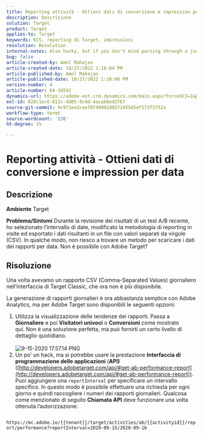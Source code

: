 ```yaml
---
title: Reporting attività - Ottieni dati di conversione e impression per data
description: Descrizione
solution: Target
product: Target
applies-to: Target
keywords: KCS, reporting di Target, impressioni
resolution: Resolution
internal-notes: Also hacky, but if you don't mind parsing through a json file for the data, the UI makes a request to get that daily data when you load the trend report above you could grab. If you monitor the network calls it should be one with the file name of performance.at.json.
bug: false
article-created-by: Amol Mahajan
article-created-date: 10/27/2022 1:16:04 PM
article-published-by: Amol Mahajan
article-published-date: 10/27/2022 1:18:08 PM
version-number: 4
article-number: KA-16592
dynamics-url: https://adobe-ent.crm.dynamics.com/main.aspx?forceUCI=1&pagetype=entityrecord&etn=knowledgearticle&id=fc74787f-f955-ed11-bba2-6045bd006793
exl-id: 028c1ec6-812c-4d05-9c4d-4acab6ed2fb7
source-git-commit: 9c971ee2ceef8f48902d857145545ef173f3752a
workflow-type: tm+mt
source-wordcount: '226'
ht-degree: 1%

---
```


# Reporting attività - Ottieni dati di conversione e impression per data

## Descrizione

<b>Ambiente</b>
Target


<b>Problema/Sintomi</b>
Durante la revisione dei risultati di un test A/B recente, ho selezionato l’intervallo di date, modificato la metodologia di reporting in visite ed esportato i dati risultanti in un file con valori separati da virgole (CSV). In qualche modo, non riesco a trovare un metodo per scaricare i dati dei rapporti per data. Non è possibile con Adobe Target?




## Risoluzione


Una volta avevamo un rapporto CSV (Comma-Separated Values) giornaliero nell’interfaccia di Target Classic, che ora non è più disponibile.

La generazione di rapporti giornalieri è ora abbastanza semplice con Adobe Analytics, ma per Adobe Target sono disponibili le seguenti opzioni:

1. Utilizza la visualizzazione delle tendenze dei rapporti. Passa a <b>Giornaliero</b> e poi <b>Visitatori univoci</b> o <b>Conversioni</b> come mostrato qui. Non è una soluzione perfetta, ma può fornirti un certo livello di dettaglio quotidiano.<br>\
   ![9-15-2020 17.57.14 PNG](https://experienceleaguecommunities.adobe.com/t5/image/serverpage/image-id/26856iB79D1F7E2EB217FD/image-size/medium?v=1.0&amp;amp;px=400)
2. Un po&#39; un hack, ma si potrebbe usare la prestazione <b>Interfaccia di programmazione delle applicazioni</b> (<b>API)</b> ([http://developers.adobetarget.com/api/#get-ab-performance-report](http://developers.adobetarget.com/api/#get-ab-performance-report)). Puoi aggiungere una `reportInterval` per specificare un intervallo specifico. In questo modo è possibile effettuare una richiesta per ogni giorno e quindi raccogliere i numeri dei rapporti giornalieri. Qualcosa come menzionato di seguito <b>Chiamata API</b> deve funzionare una volta ottenuta l’autorizzazione:


`      https://mc.adobe.io/{{tenant}}/target/activities/ab/{{activityid}}/report/performance?reportInterval=2020-09-15/2020-09-16`
